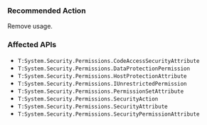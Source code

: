 ### Recommended Action
Remove usage.

### Affected APIs
* `T:System.Security.Permissions.CodeAccessSecurityAttribute`
* `T:System.Security.Permissions.DataProtectionPermission`
* `T:System.Security.Permissions.HostProtectionAttribute`
* `T:System.Security.Permissions.IUnrestrictedPermission`
* `T:System.Security.Permissions.PermissionSetAttribute`
* `T:System.Security.Permissions.SecurityAction`
* `T:System.Security.Permissions.SecurityAttribute`
* `T:System.Security.Permissions.SecurityPermissionAttribute`

